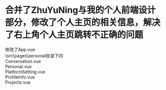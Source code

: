 # 合并了ZhuYuNing与我的个人前端设计部分，修改了个人主页的相关信息，解决了右上角个人主页跳转不正确的问题
修改了App.vue  
\src\pages\personal目录下的  
Conversation.vue  
Personal.vue  
PlatformSetting.vue  
ProfileInfo.vue  
Projects.vue  


